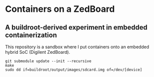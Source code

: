 # Containers on a ZedBoard

## A buildroot-derived experiment in embedded containerization

This repository is a sandbox where I put containers onto an embedded hybrid SoC (Digilent ZedBoard).

```
git submodule update --init --recursive
make
sudo dd if=buildroot/output/images/sdcard.img of=/dev/[device]
```
